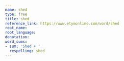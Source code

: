 ```yaml
---
name: shed
type: free
title: shed
reference_link: https://www.etymonline.com/word/shed
root_name: 
root_language: 
denotation: 
word_sums:
- sum: 'Shed + '
  respelling: shed
---
```

